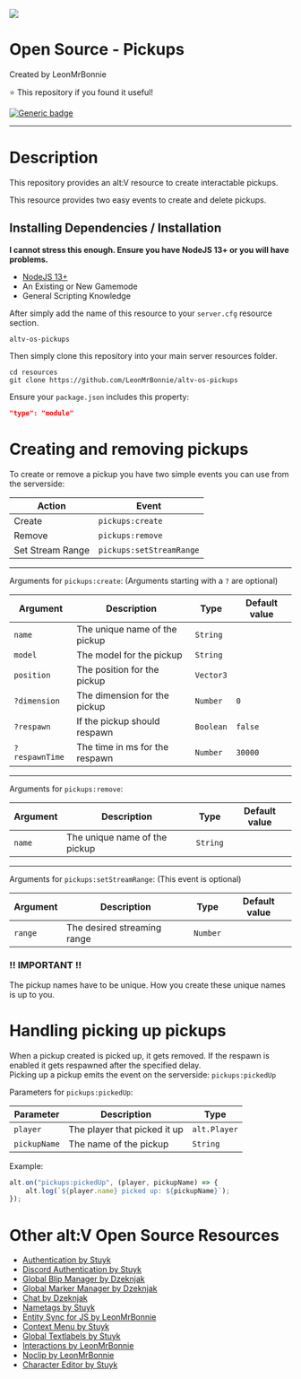 ![](https://i.imgur.com/JJ0Fv6A.png)

# Open Source - Pickups

Created by LeonMrBonnie

⭐ This repository if you found it useful!

[![Generic badge](https://img.shields.io/badge/.altv_Installer%3F-Yes!-4E753E.svg)](https://shields.io/)

---

# Description

This repository provides an alt:V resource to create interactable pickups.

This resource provides two easy events to create and delete pickups.

## Installing Dependencies / Installation

**I cannot stress this enough. Ensure you have NodeJS 13+ or you will have problems.**

-   [NodeJS 13+](https://nodejs.org/en/download/current/)
-   An Existing or New Gamemode
-   General Scripting Knowledge


After simply add the name of this resource to your `server.cfg` resource section.

`altv-os-pickups`

Then simply clone this repository into your main server resources folder.

```
cd resources
git clone https://github.com/LeonMrBonnie/altv-os-pickups
```

Ensure your `package.json` includes this property:

```json
"type": "module"
```

# Creating and removing pickups

To create or remove a pickup you have two simple events you can use from the serverside:<br>

| Action            | Event                    |
| ----------------- | ------------------------ |
| Create            | `pickups:create`         |
| Remove            | `pickups:remove`         |
| Set Stream Range  | `pickups:setStreamRange` |

---

Arguments for `pickups:create`: (Arguments starting with a `?` are optional)

| Argument       | Description                         | Type      | Default value   |
| -------------- | ----------------------------------- | --------- | --------------- |
| `name`         | The unique name of the pickup       | `String`  |                 |
| `model`        | The model for the pickup            | `String`  |                 |
| `position`     | The position for the pickup         | `Vector3` |                 |
| `?dimension`   | The dimension for the pickup        | `Number`  | `0`             |
| `?respawn`     | If the pickup should respawn        | `Boolean` | `false`         |
| `?respawnTime` | The time in ms for the respawn      | `Number`  | `30000`         |

---

Arguments for `pickups:remove`:

| Argument       | Description                         | Type      | Default value   |
| -------------- | ----------------------------------- | --------- | --------------- |
| `name`         | The unique name of the pickup       | `String`  |                 |

---

Arguments for `pickups:setStreamRange`: (This event is optional)

| Argument       | Description                         | Type      | Default value   |
| -------------- | ----------------------------------- | --------- | --------------- |
| `range`        | The desired streaming range         | `Number`  |                 |

### !! IMPORTANT !!

The pickup names have to be unique. How you create these unique names is up to you.

# Handling picking up pickups

When a pickup created is picked up, it gets removed. If the respawn is enabled it gets respawned after the specified delay.<br>
Picking up a pickup emits the event on the serverside: `pickups:pickedUp`

Parameters for `pickups:pickedUp`:

| Parameter            | Description                   | Type         |
| -------------------- | ----------------------------- | ------------ |
| `player`             | The player that picked it up  | `alt.Player` |
| `pickupName`         | The name of the pickup        | `String`     |

Example:
```js
alt.on("pickups:pickedUp", (player, pickupName) => {
    alt.log(`${player.name} picked up: ${pickupName}`);
});
```

# Other alt:V Open Source Resources

-   [Authentication by Stuyk](https://github.com/Stuyk/altv-os-auth)
-   [Discord Authentication by Stuyk](https://github.com/Stuyk/altv-discord-auth)
-   [Global Blip Manager by Dzeknjak](https://github.com/jovanivanovic/altv-os-global-blip-manager)
-   [Global Marker Manager by Dzeknjak](https://github.com/jovanivanovic/altv-os-global-marker-manager)
-   [Chat by Dzeknjak](https://github.com/jovanivanovic/altv-os-chat)
-   [Nametags by Stuyk](https://github.com/Stuyk/altv-os-nametags)
-   [Entity Sync for JS by LeonMrBonnie](https://github.com/LeonMrBonnie/altv-os-js-entitysync)
-   [Context Menu by Stuyk](https://github.com/Stuyk/altv-os-context-menu)
-   [Global Textlabels by Stuyk](https://github.com/Stuyk/altv-os-global-textlabels)
-   [Interactions by LeonMrBonnie](https://github.com/LeonMrBonnie/altv-os-interactions)
-   [Noclip by LeonMrBonnie](https://github.com/LeonMrBonnie/altv-os-noclip)
-   [Character Editor by Stuyk](https://github.com/Stuyk/altv-os-character-editor)